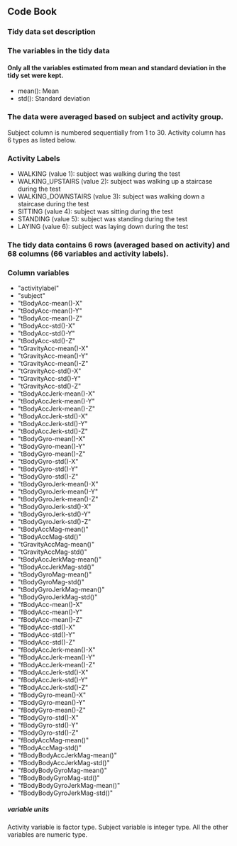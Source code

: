 ## Code Book
### Tidy data set description
### The variables in the tidy data


#### Only all the variables estimated from mean and standard deviation in the tidy set were kept.
* mean(): Mean 
* std(): Standard deviation

### The data were averaged based on subject and activity group.
Subject column is numbered sequentially from 1 to 30. Activity column has 6 types as listed below.

### Activity Labels
* WALKING (value 1): subject was walking during the test
* WALKING_UPSTAIRS (value 2): subject was walking up a staircase during the test
* WALKING_DOWNSTAIRS (value 3): subject was walking down a staircase during the test
* SITTING (value 4): subject was sitting during the test
* STANDING (value 5): subject was standing during the test
* LAYING (value 6): subject was laying down during the test


### The tidy data contains 6 rows (averaged based on activity) and 68 columns (66 variables and activity labels).
### Column variables
* "activitylabel"
* "subject"
* "tBodyAcc-mean()-X"
* "tBodyAcc-mean()-Y"
* "tBodyAcc-mean()-Z"
* "tBodyAcc-std()-X"
* "tBodyAcc-std()-Y"
* "tBodyAcc-std()-Z"
* "tGravityAcc-mean()-X"
* "tGravityAcc-mean()-Y"
* "tGravityAcc-mean()-Z"
* "tGravityAcc-std()-X"
* "tGravityAcc-std()-Y"
* "tGravityAcc-std()-Z"
* "tBodyAccJerk-mean()-X"
* "tBodyAccJerk-mean()-Y"
* "tBodyAccJerk-mean()-Z"
* "tBodyAccJerk-std()-X"
* "tBodyAccJerk-std()-Y"
* "tBodyAccJerk-std()-Z"
* "tBodyGyro-mean()-X"
* "tBodyGyro-mean()-Y"
* "tBodyGyro-mean()-Z"
* "tBodyGyro-std()-X"
* "tBodyGyro-std()-Y"
* "tBodyGyro-std()-Z"
* "tBodyGyroJerk-mean()-X"
* "tBodyGyroJerk-mean()-Y"
* "tBodyGyroJerk-mean()-Z"
* "tBodyGyroJerk-std()-X"
* "tBodyGyroJerk-std()-Y"
* "tBodyGyroJerk-std()-Z"
* "tBodyAccMag-mean()"
* "tBodyAccMag-std()"
* "tGravityAccMag-mean()"
* "tGravityAccMag-std()"
* "tBodyAccJerkMag-mean()"
* "tBodyAccJerkMag-std()"
* "tBodyGyroMag-mean()"
* "tBodyGyroMag-std()"
* "tBodyGyroJerkMag-mean()"
* "tBodyGyroJerkMag-std()"
* "fBodyAcc-mean()-X"
* "fBodyAcc-mean()-Y"
* "fBodyAcc-mean()-Z"
* "fBodyAcc-std()-X"
* "fBodyAcc-std()-Y"
* "fBodyAcc-std()-Z"
* "fBodyAccJerk-mean()-X"
* "fBodyAccJerk-mean()-Y"
* "fBodyAccJerk-mean()-Z"
* "fBodyAccJerk-std()-X"
* "fBodyAccJerk-std()-Y"
* "fBodyAccJerk-std()-Z"
* "fBodyGyro-mean()-X"
* "fBodyGyro-mean()-Y"
* "fBodyGyro-mean()-Z"
* "fBodyGyro-std()-X"
* "fBodyGyro-std()-Y"
* "fBodyGyro-std()-Z"
* "fBodyAccMag-mean()"
* "fBodyAccMag-std()"
* "fBodyBodyAccJerkMag-mean()"
* "fBodyBodyAccJerkMag-std()"
* "fBodyBodyGyroMag-mean()"
* "fBodyBodyGyroMag-std()"
* "fBodyBodyGyroJerkMag-mean()"
* "fBodyBodyGyroJerkMag-std()"

##### **variable units**
Activity variable is factor type. Subject variable is integer type. All the other variables are numeric type.